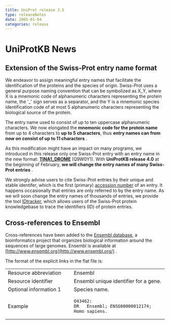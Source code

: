 ```yaml
---
title: UniProt release 3.5
type: releaseNotes
date: 2005-01-04
categories: release
---
```


# UniProtKB News

## Extension of the Swiss-Prot entry name format

We endeavor to assign meaningful entry names that facilitate the identification of the proteins and the species of origin. Swiss-Prot uses a general purpose naming convention that can be symbolized as X_Y, where X is a mnemonic code of alphanumeric characters representing the protein name, the '\_' sign serves as a separator, and the Y is a mnemonic species identification code of at most 5 alphanumeric characters representing the biological source of the protein.

The entry name used to consist of up to ten uppercase alphanumeric characters. We now elongated the **mnemonic code for the protein name** from up to 4 characters to **up to 5 characters**, thus **entry names can from now on consist of up to 11 characters** .

As this modification might have an impact on many programs, we introduced in this release only one Swiss-Prot entry with an entry name in the new format: **[TINA1_DROME](https://www.uniprot.org/uniprotkb/Q9W0Y1)** (Q9W0Y1). With **UniProtKB release 4.0** at the beginning of February, **we will change the entry names of many Swiss-Prot entries** .

We strongly advise users to cite Swiss-Prot entries by their unique and stable identifer, which is the first (primary) [accession number](https://www.uniprot.org/manual/accession) of an entry. It happens occasionally that entries are only referred to by the entry name. As we will soon change the entry names of thousands of entries, we provide the tool [IDtracker](http://www.expasy.org/cgi-bin/idtracker), which allows users of the Swiss-Prot protein knowledgebase to trace the identifiers (ID) of protein entries.

## Cross-references to Ensembl

Cross-references have been added to the [Ensembl database](http://www.ensembl.org/), a bioinformatics project that organizes biological information around the sequences of large genomes. Ensembl is available at [http://www.ensembl.org](http://www.ensembl.org/) .

The format of the explicit links in the flat file is:

<table><colgroup><col style="width: 41%" /><col style="width: 58%" /></colgroup><tbody><tr class="odd"><td>Resource abbreviation</td><td>Ensembl</td></tr><tr class="even"><td>Resource identifier</td><td>Ensembl unique identifier for a gene.</td></tr><tr class="odd"><td>Optional information 1</td><td>Species name.</td></tr><tr class="even"><td>Example</td><td><pre><code>O43462:
DR   Ensembl; ENSG00000012174; Homo sapiens.</code></pre></td></tr></tbody></table>
